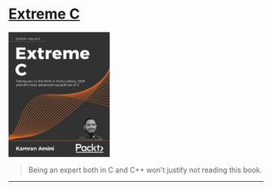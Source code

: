 # [Extreme C](https://www.amazon.com/Extreme-Taking-Concurrency-advanced-capabilities-ebook/dp/B07XYX6FQL/ref=sr_1_1?keywords=extreme+c&qid=1659089535&sr=8-1)
<img alt="9781789343625" src="../covers/9781789343625.jpg" width="200"/>

> Being an expert both in C and C++ won't justify not reading this book.

- - -

